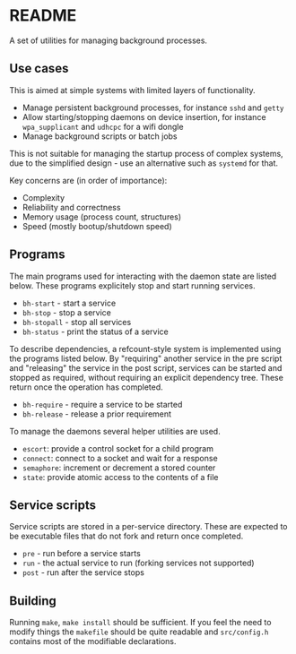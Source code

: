 # README

A set of utilities for managing background processes.

## Use cases

This is aimed at simple systems with limited layers of functionality.

- Manage persistent background processes, for instance `sshd` and `getty`
- Allow starting/stopping daemons on device insertion, for instance
  `wpa_supplicant` and `udhcpc` for a wifi dongle
- Manage background scripts or batch jobs

This is not suitable for managing the startup process of complex systems, due
to the simplified design - use an alternative such as `systemd` for that.

Key concerns are (in order of importance):

- Complexity
- Reliability and correctness
- Memory usage (process count, structures)
- Speed (mostly bootup/shutdown speed)

## Programs

The main programs used for interacting with the daemon state are listed below.
These programs explicitely stop and start running services.

* `bh-start` - start a service
* `bh-stop` - stop a service
* `bh-stopall` - stop all services
* `bh-status` - print the status of a service

To describe dependencies, a refcount-style system is implemented using the
programs listed below.
By "requiring" another service in the pre script and "releasing" the service in
the post script, services can be started and stopped as required, without
requiring an explicit dependency tree.
These return once the operation has completed.

* `bh-require` - require a service to be started
* `bh-release` - release a prior requirement

To manage the daemons several helper utilities are used.

- `escort`: provide a control socket for a child program
- `connect`: connect to a socket and wait for a response
- `semaphore`: increment or decrement a stored counter
- `state`: provide atomic access to the contents of a file

## Service scripts

Service scripts are stored in a per-service directory.
These are expected to be executable files that do not fork and return once
completed.

* `pre` - run before a service starts
* `run` - the actual service to run (forking services not supported)
* `post` - run after the service stops

## Building

Running `make`, `make install` should be sufficient.
If you feel the need to modify things the `makefile` should be quite readable
and `src/config.h` contains most of the modifiable declarations.

